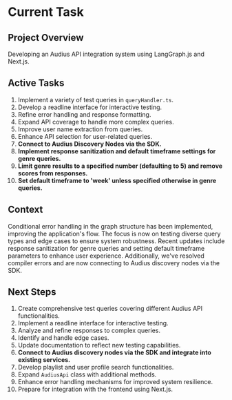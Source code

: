 # Current Task

## Project Overview
Developing an Audius API integration system using LangGraph.js and Next.js.

## Active Tasks
1. Implement a variety of test queries in `queryHandler.ts`.
2. Develop a readline interface for interactive testing.
3. Refine error handling and response formatting.
4. Expand API coverage to handle more complex queries.
5. Improve user name extraction from queries.
6. Enhance API selection for user-related queries.
7. **Connect to Audius Discovery Nodes via the SDK.**
8. **Implement response sanitization and default timeframe settings for genre queries.**
9. **Limit genre results to a specified number (defaulting to 5) and remove scores from responses.**
10. **Set default timeframe to 'week' unless specified otherwise in genre queries.**

## Context
Conditional error handling in the graph structure has been implemented, improving the application's flow. The focus is now on testing diverse query types and edge cases to ensure system robustness. Recent updates include response sanitization for genre queries and setting default timeframe parameters to enhance user experience. Additionally, we've resolved compiler errors and are now connecting to Audius discovery nodes via the SDK.

## Next Steps
1. Create comprehensive test queries covering different Audius API functionalities.
2. Implement a readline interface for interactive testing.
3. Analyze and refine responses to complex queries.
4. Identify and handle edge cases.
5. Update documentation to reflect new testing capabilities.
6. **Connect to Audius discovery nodes via the SDK and integrate into existing services.**
7. Develop playlist and user profile search functionalities.
8. Expand `AudiusApi` class with additional methods.
9. Enhance error handling mechanisms for improved system resilience.
10. Prepare for integration with the frontend using Next.js.